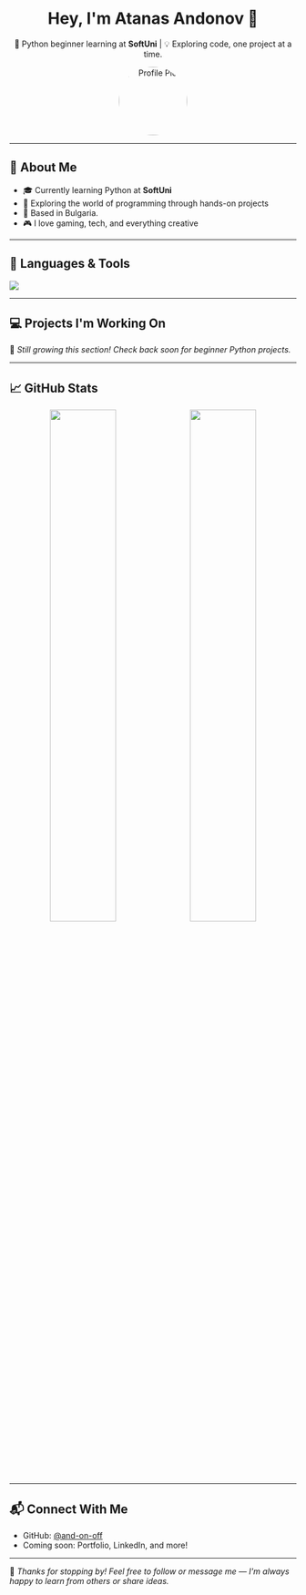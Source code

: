 <h1 align="center">Hey, I'm Atanas Andonov 👋</h1>
<p align="center">
  🚀 Python beginner learning at <strong>SoftUni</strong> | 💡 Exploring code, one project at a time.
</p>

<p align="center">
  <img src="https://avatars.githubusercontent.com/u/29960108?v=4" width="120" style="border-radius: 50%" alt="Profile Pic" />
</p>

---

## 🐍 About Me
- 🎓 Currently learning Python at **SoftUni**
- 🔧 Exploring the world of programming through hands-on projects
- 📍 Based in Bulgaria.
- 🎮 I love gaming, tech, and everything creative

---

## 🏅 Languages & Tools

![](https://skillicons.dev/icons?i=python,javascript,html,css,pycharm,vscode,github,git,discord) <br>

---

## 💻 Projects I'm Working On

🌱 *Still growing this section! Check back soon for beginner Python projects.*

---

## 📈 GitHub Stats

<p align="center">
  <img src="https://github-readme-stats.vercel.app/api?username=and-on-off&show_icons=true&theme=tokyonight" width="48%" />
  <img src="https://github-readme-stats.vercel.app/api/top-langs/?username=and-on-off&layout=compact&theme=tokyonight" width="48%" />
</p>

---

## 📬 Connect With Me
- GitHub: [@and-on-off](https://github.com/and-on-off)
- Coming soon: Portfolio, LinkedIn, and more!

---

🧠 *Thanks for stopping by! Feel free to follow or message me — I'm always happy to learn from others or share ideas.*


<!--
**and-on-off/and-on-off** is a ✨ _special_ ✨ repository because its `README.md` (this file) appears on your GitHub profile.

Here are some ideas to get you started:

- 🔭 I’m currently working on ...
- 🌱 I’m currently learning ...
- 👯 I’m looking to collaborate on ...
- 🤔 I’m looking for help with ...
- 💬 Ask me about ...
- 📫 How to reach me: ...
- 😄 Pronouns: ...
- ⚡ Fun fact: ...
-->
